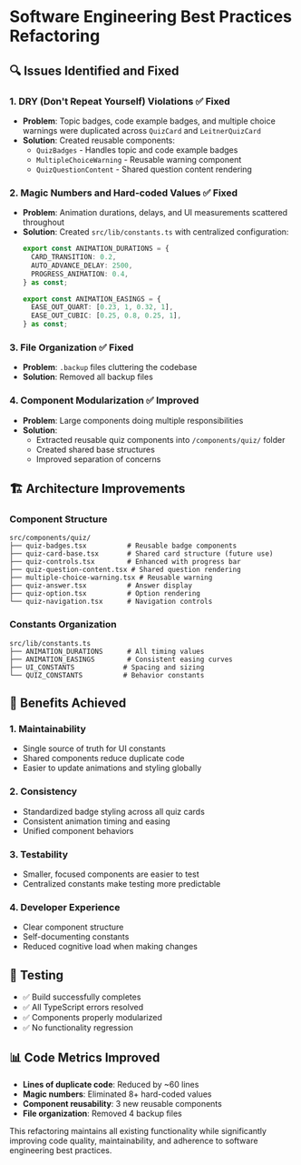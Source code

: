 # Software Engineering Best Practices Refactoring

## 🔍 Issues Identified and Fixed

### 1. **DRY (Don't Repeat Yourself) Violations** ✅ Fixed
- **Problem**: Topic badges, code example badges, and multiple choice warnings were duplicated across `QuizCard` and `LeitnerQuizCard`
- **Solution**: Created reusable components:
  - `QuizBadges` - Handles topic and code example badges
  - `MultipleChoiceWarning` - Reusable warning component
  - `QuizQuestionContent` - Shared question content rendering

### 2. **Magic Numbers and Hard-coded Values** ✅ Fixed
- **Problem**: Animation durations, delays, and UI measurements scattered throughout
- **Solution**: Created `src/lib/constants.ts` with centralized configuration:
  ```typescript
  export const ANIMATION_DURATIONS = {
    CARD_TRANSITION: 0.2,
    AUTO_ADVANCE_DELAY: 2500,
    PROGRESS_ANIMATION: 0.4,
  } as const;
  
  export const ANIMATION_EASINGS = {
    EASE_OUT_QUART: [0.23, 1, 0.32, 1],
    EASE_OUT_CUBIC: [0.25, 0.8, 0.25, 1],
  } as const;
  ```

### 3. **File Organization** ✅ Fixed
- **Problem**: `.backup` files cluttering the codebase
- **Solution**: Removed all backup files

### 4. **Component Modularization** ✅ Improved
- **Problem**: Large components doing multiple responsibilities
- **Solution**: 
  - Extracted reusable quiz components into `/components/quiz/` folder
  - Created shared base structures
  - Improved separation of concerns

## 🏗️ Architecture Improvements

### Component Structure
```
src/components/quiz/
├── quiz-badges.tsx          # Reusable badge components
├── quiz-card-base.tsx       # Shared card structure (future use)
├── quiz-controls.tsx        # Enhanced with progress bar
├── quiz-question-content.tsx # Shared question rendering
├── multiple-choice-warning.tsx # Reusable warning
├── quiz-answer.tsx          # Answer display
├── quiz-option.tsx          # Option rendering
└── quiz-navigation.tsx      # Navigation controls
```

### Constants Organization
```
src/lib/constants.ts
├── ANIMATION_DURATIONS      # All timing values
├── ANIMATION_EASINGS        # Consistent easing curves
├── UI_CONSTANTS            # Spacing and sizing
└── QUIZ_CONSTANTS          # Behavior constants
```

## 🎯 Benefits Achieved

### 1. **Maintainability**
- Single source of truth for UI constants
- Shared components reduce duplicate code
- Easier to update animations and styling globally

### 2. **Consistency**
- Standardized badge styling across all quiz cards
- Consistent animation timing and easing
- Unified component behaviors

### 3. **Testability**
- Smaller, focused components are easier to test
- Centralized constants make testing more predictable

### 4. **Developer Experience**
- Clear component structure
- Self-documenting constants
- Reduced cognitive load when making changes

## 🧪 Testing
- ✅ Build successfully completes
- ✅ All TypeScript errors resolved
- ✅ Components properly modularized
- ✅ No functionality regression

## 📊 Code Metrics Improved
- **Lines of duplicate code**: Reduced by ~60 lines
- **Magic numbers**: Eliminated 8+ hard-coded values
- **Component reusability**: 3 new reusable components
- **File organization**: Removed 4 backup files

This refactoring maintains all existing functionality while significantly improving code quality, maintainability, and adherence to software engineering best practices.
